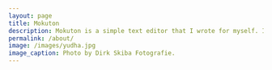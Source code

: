```yaml
---
layout: page
title: Mokuton
description: Mokuton is a simple text editor that I wrote for myself. It's a single html file that runs on damn near anything, and gives you exactly what you need to write your story - and nothing else. No fonts to worry over. No lengthy packages or libraries to install and download. Just keep it in your browser and write.
permalink: /about/
image: /images/yudha.jpg
image_caption: Photo by Dirk Skiba Fotografie.
---
```

<!DOCTYPE html>
<html lang="en">
<head>
    <meta charset="UTF-8">
    <meta name="viewport" content="width=device-width, initial-scale=1.0">
    <title>Mokuton Editor</title>
    <script src="https://cdn.jsdelivr.net/npm/@editorjs/editorjs@latest"></script>
    <script src="https://cdn.jsdelivr.net/npm/@editorjs/header@latest"></script>
    <script src="https://cdn.jsdelivr.net/npm/@editorjs/list@latest"></script>
    <script src="https://cdn.jsdelivr.net/npm/@editorjs/paragraph@latest"></script>
    <script src="https://cdn.jsdelivr.net/npm/@editorjs/quote@latest"></script>
    <script src="https://cdn.jsdelivr.net/npm/@editorjs/image@latest"></script>
    <link rel="stylesheet" href="https://cdnjs.cloudflare.com/ajax/libs/font-awesome/6.4.0/css/all.min.css">
    <link href="https://fonts.googleapis.com/css2?family=Merriweather:wght@300;400;700&display=swap" rel="stylesheet">
    <style>
        @import url('https://fonts.googleapis.com/css2?family=Open+Sans:wght@400;600&display=swap');

        body {
            font-family: 'Open Sans', sans-serif;
            margin: 0;
            padding: 0;
            background-color: #F0F0F0;
            color: #333;
            display: flex;
            min-height: 100vh;
        }

        .main-content {
            flex: 1;
            display: flex;
            flex-direction: column;
            align-items: center;
            padding: 20px;
            overflow-y: auto;
            margin-left: 250px;
            margin-right: 100px;
        }

        #toolbar {
            width: 100%;
            max-width: 800px;
            background-color: #F9F9F9;
            box-shadow: 0 2px 10px rgba(0,0,0,0.1);
            padding: 10px;
            margin-bottom: 20px;
            display: flex;
            justify-content: space-between;
            align-items: center;
            flex-wrap: wrap;
            border-radius: 5px;
        }

        .toolbar-buttons {
            display: flex;
            flex-wrap: wrap;
        }

        #toolbar button, #toolbar select {
            background-color: transparent;
            border: 1px solid #D0D0D0;
            padding: 5px 10px;
            margin: 2px;
            cursor: pointer;
            font-size: 14px;
            transition: background-color 0.3s, box-shadow 0.3s;
            color: #444;
            border-radius: 3px;
        }

        #toolbar button:hover, #toolbar select:hover {
            background-color: #E8E8E8;
            box-shadow: 0 1px 3px rgba(0,0,0,0.1);
        }

        #logo {
            font-family: 'Merriweather', serif;
            font-size: 24px;
            font-weight: 700;
            color: #333;
            margin-right: 20px;
        }

        #editorjs {
            width: 100%;
            max-width: 800px;
            background-color: white;
            box-shadow: 0 0 20px rgba(0,0,0,0.1);
            padding: 40px;
            min-height: calc(100vh - 200px);
            overflow-y: auto;
            border-radius: 5px;
            font-family: 'Merriweather', serif;
            font-size: 18px;
            line-height: 1.6;
        }

        #left-sidebar {
            width: 250px;
            background-color: #2F3136;
            color: #DCDDDE;
            padding: 20px;
            overflow-y: auto;
            height: 100vh;
            position: fixed;
            left: 0;
            top: 0;
        }

        #file-explorer {
            list-style-type: none;
            padding: 0;
        }

        #file-explorer li {
            padding: 5px 10px;
            cursor: pointer;
            transition: background-color 0.3s;
        }

        #file-explorer li:hover {
            background-color: #40444B;
        }

        #right-sidebar {
            width: 100px;
            padding: 20px;
            background-color: #FFFFFF;
            box-shadow: -5px 0 15px rgba(0,0,0,0.1);
            overflow-y: auto;
            height: 100vh;
            position: fixed;
            right: 0;
            top: 0;
            display: flex;
            flex-direction: column;
            align-items: center;
        }

        #progress-meter {
            width: 60px;
            height: 80%;
            background-color: #EBEDF0;
            border-radius: 3px;
            overflow: hidden;
            margin-top: 20px;
            display: grid;
            grid-template-columns: repeat(5, 1fr);
            grid-auto-rows: 1fr;
            gap: 1px;
        }

        .progress-box {
            background-color: #EBEDF0;
            transition: background-color 0.3s;
        }

        .progress-box.filled {
            background-color: #39D353;
        }

        #word-count, #goal-count {
            font-size: 14px;
            margin-top: 10px;
            text-align: center;
        }

        #goal-input {
            width: 80px;
            margin-top: 10px;
            text-align: center;
        }

        .style-select-wrapper {
            position: relative;
            display: inline-block;
        }

        .style-select-button {
            background-color: transparent;
            border: 1px solid #D0D0D0;
            padding: 5px 10px;
            margin: 2px;
            cursor: pointer;
            font-size: 14px;
            transition: background-color 0.3s, box-shadow 0.3s;
            color: #444;
            border-radius: 3px;
            display: flex;
            align-items: center;
        }

        .style-select-button:hover {
            background-color: #E8E8E8;
            box-shadow: 0 1px 3px rgba(0,0,0,0.1);
        }

        .style-select-button::after {
            content: '\25BC';
            margin-left: 5px;
        }

        .style-select-dropdown {
            position: absolute;
            top: 100%;
            left: 0;
            background-color: white;
            border-radius: 4px;
            box-shadow: 0 2px 10px rgba(0,0,0,0.1);
            display: none;
            z-index: 1000;
            min-width: 150px;
        }

        .style-select-wrapper:hover .style-select-dropdown {
            display: block;
        }

        .style-select-option {
            padding: 8px 12px;
            cursor: pointer;
            transition: background-color 0.3s;
            display: flex;
            align-items: center;
        }

        .style-select-option:hover {
            background-color: #F0F0F0;
        }

        .style-select-option i {
            margin-right: 8px;
            width: 20px;
            text-align: center;
        }

        #help-menu {
            position: fixed;
            top: 50%;
            left: 50%;
            transform: translate(-50%, -50%);
            background-color: white;
            padding: 20px;
            border-radius: 8px;
            box-shadow: 0 0 20px rgba(0,0,0,0.2);
            z-index: 1000;
            max-width: 500px;
            width: 90%;
            max-height: 80vh;
            overflow-y: auto;
            display: none;
        }

        #help-menu h2 {
            color: #0078D4;
            margin-bottom: 15px;
        }

        #help-menu table {
            width: 100%;
            border-collapse: collapse;
        }

        #help-menu th, #help-menu td {
            border: 1px solid #E0E0E0;
            padding: 8px;
            text-align: left;
        }

        #help-menu th {
            background-color: #F9F9F9;
        }

        #close-help {
            position: absolute;
            top: 10px;
            right: 10px;
            background: none;
            border: none;
            font-size: 20px;
            cursor: pointer;
            color: #0078D4;
        }

        #select-directory, #back-button {
            background-color: #0078D4;
            color: white;
            border: none;
            border-radius: 4px;
            padding: 8px 12px;
            font-family: 'Open Sans', sans-serif;
            font-size: 14px;
            cursor: pointer;
            transition: background-color 0.3s, box-shadow 0.3s;
            display: flex;
            align-items: center;
            margin-bottom: 10px;
        }

        #select-directory:hover, #back-button:hover {
            background-color: #005A9E;
            box-shadow: 0 2px 5px rgba(0,0,0,0.2);
        }

        #select-directory i, #back-button i {
            margin-right: 5px;
        }

        #back-button:disabled {
            background-color: #CCCCCC;
            cursor: not-allowed;
        }

        #file-info {
            margin-bottom: 10px;
            font-size: 14px;
            color: #666;
        }

        #start-screen {
            position: fixed;
            top: 0;
            left: 0;
            width: 100%;
            height: 100%;
            background-color: rgba(0, 0, 0, 0.8);
            display: flex;
            justify-content: center;
            align-items: center;
            z-index: 2000;
        }

        #start-screen-content {
            background-color: white;
            padding: 40px;
            border-radius: 8px;
            max-width: 600px;
            text-align: center;
        }

        #start-screen h1 {
            margin-bottom: 20px;
        }

        #start-screen p {
            margin-bottom: 15px;
        }

        #close-start-screen {
            background-color: #0078D4;
            color: white;
            border: none;
            padding: 10px 20px;
            cursor: pointer;
            border-radius: 4px;
            font-size: 16px;
        }

        @media (max-width: 1200px) {
            body {
                flex-direction: column;
            }

            .main-content {
                margin-left: 0;
                margin-right: 0;
                padding-bottom: 60px;
            }

            #left-sidebar, #right-sidebar {
                width: 100%;
                height: auto;
                position: static;
            }

            #right-sidebar {
                flex-direction: row;
                justify-content: center;
                padding: 10px;
            }

            #progress-meter {
                width: 80%;
                height: 60px;
                grid-template-columns: repeat(40, 1fr);
                grid-template-rows: repeat(5, 1fr);
                margin-top: 0;
                margin-right: 10px;
            }

            #word-count, #goal-count, #goal-input {
                margin-top: 0;
                margin-left: 10px;
            }
        }
    </style>
</head>
<body>
    <div id="left-sidebar">
        <h2>File Explorer</h2>
        <button id="select-directory" onclick="selectDirectory()">
            <i class="fas fa-folder-open"></i> Select Directory
        </button>
        <button id="back-button" onclick="navigateBack()" disabled>
            <i class="fas fa-arrow-left"></i> Back
        </button>
        <ul id="file-explorer"></ul>
    </div>
    <div class="main-content">
        <div id="toolbar">
            <div id="logo">Mokuton Editor</div>
            <div class="toolbar-buttons">
                <button onclick="formatText('bold')" title="Bold"><i class="fas fa-bold"></i></button>
                <button onclick="formatText('italic')" title="Italic"><i class="fas fa-italic"></i></button>
                <button onclick="formatText('underline')" title="Underline"><i class="fas fa-underline"></i></button>
                <button onclick="switchCase()" title="Switch Case"><i class="fas fa-font"></i></button>
                <div class="style-select-wrapper">
                    <button class="style-select-button" title="Text Style">Paragraph</button>
                    <div class="style-select-dropdown">
                        <div class="style-select-option" onclick="changeStyle('paragraph')">
                            <i class="fas fa-paragraph"></i>Paragraph
                        </div>
                        <div class="style-select-option" onclick="changeStyle('heading1')">
                            <i class="fas fa-heading"></i>Heading 1
                        </div>
                        <div class="style-select-option" onclick="changeStyle('heading2')">
                            <i class="fas fa-heading" style="font-size: 0.9em;"></i>Heading 2
                        </div>
                    </div>
                </div>
                <button onclick="addBullets()" title="Bullets"><i class="fas fa-list-ul"></i></button>
                <button onclick="loadFile('main')" title="Load Main"><i class="fas fa-file-upload"></i></button>
                <button onclick="saveFile('main')" title="Save Main"><i class="fas fa-save"></i></button>
            </div>
        </div>
        <div id="file-info"></div>
        <div id="editorjs"></div>
    </div>
    <div id="right-sidebar">
        <div id="progress-meter">
            <!-- Progress boxes will be dynamically added here -->
        </div>
        <div id="word-count">0 words</div>
        <div id="goal-count">Goal: 1000</div>
        <input type="number" id="goal-input" value="1000" min="1" onchange="updateGoal()">
    </div>

    <div id="help-menu">
        <h2>Keyboard Shortcuts</h2>
        <button id="close-help">&times;</button>
        <table>
            <tr>
                <th>Action</th>
                <th>Shortcut</th>
            </tr>
            <tr>
                <td>Bold</td>
                <td>Ctrl+B</td>
            </tr>
            <tr>
                <td>Italic</td>
                <td>Ctrl+I</td>
            </tr>
            <tr>
                <td>Underline</td>
                <td>Ctrl+U</td>
            </tr>
            <tr>
                <td>Switch Case</td>
                <td>Ctrl+Shift+X</td>
            </tr>
            <tr>
                <td>Bullet List</td>
                <td>Ctrl+Shift+L</td>
            </tr>
            <tr>
                <td>Paragraph Style</td>
                <td>Ctrl+Alt+0</td>
            </tr>
            <tr>
                <td>Heading 1</td>
                <td>Ctrl+Alt+1</td>
            </tr>
            <tr>
                <td>Heading 2</td>
                <td>Ctrl+Alt+2</td>
            </tr>
            <tr>
                <td>Load Main</td>
                <td>Ctrl+O</td>
            </tr>
            <tr>
                <td>Save Main</td>
                <td>Ctrl+S</td>
            </tr>
            <tr>
                <td>Toggle Help Menu</td>
                <td>Ctrl+/</td>
            </tr>
        </table>
    </div>

    <div id="start-screen">
        <div id="start-screen-content">
            <h1>Welcome to Mokuton Editor</h1>
            <p>This is a powerful word processor with a daily word count goal tracker.</p>
            <p>To get started:</p>
            <ol style="text-align: left;">
                <li>Use the left sidebar to explore and open files</li>
                <li>Write your content in the main editor</li>
                <li>Set your daily word count goal in the right sidebar</li>
                <li>Track your progress with the GitHub-style progress meter</li>
                <li>Use the toolbar for formatting options</li>
            </ol>
            <p>Enjoy writing with Mokuton Editor!</p>
            <button id="close-start-screen">Get Started</button>
        </div>
    </div>

    <script>
        let currentFileName = "Untitled";
        let wordCountGoal = 1000;
        let directoryHistory = [];
        let currentDirectoryIndex = -1;

        // Initialize Editor.js
        const editor = new EditorJS({
            holder: 'editorjs',
            tools: {
                header: {
                    class: Header,
                    config: {
                        levels: [1, 2, 3],
                        defaultLevel: 2
                    }
                },
                list: {
                    class: List,
                    inlineToolbar: true
                },
                paragraph: {
                    class: Paragraph,
                    inlineToolbar: true,
                    config: {
                        placeholder: 'Tell your story...'
                    }
                },
                quote: {
                    class: Quote,
                    inlineToolbar: true
                },
                image: Image
            },
            data: JSON.parse(localStorage.getItem('editorjsData')) || {},
            onChange: () => {
                editor.save().then((outputData) => {
                    localStorage.setItem('editorjsData', JSON.stringify(outputData));
                    updateFileInfo();
                });
            }
        });

        // Function to update file info (title, word count, page count) and progress meter
        function updateFileInfo() {
            editor.save().then((outputData) => {
                const wordCount = outputData.blocks.reduce((count, block) => {
                    return count + (block.data.text ? block.data.text.split(/\s+/).length : 0);
                }, 0);
                const pageCount = Math.ceil(wordCount / 250);
                
                const fileInfo = document.getElementById('file-info');
                fileInfo.textContent = `${currentFileName} | Words: ${wordCount} | Pages: ${pageCount}`;

                // Update word count display
                document.getElementById('word-count').textContent = `${wordCount} words`;

                // Update progress meter
                updateProgressMeter(wordCount);

                // Save word count to localStorage
                localStorage.setItem('dailyWordCount', wordCount);
            });
        }

        // Function to create and update the progress meter
        function updateProgressMeter(wordCount) {
            const progressMeter = document.getElementById('progress-meter');
            const totalBoxes = 200; // 5 columns x 40 rows
            const filledBoxes = Math.min(Math.floor((wordCount / wordCountGoal) * totalBoxes), totalBoxes);

            // Clear existing boxes
            progressMeter.innerHTML = '';

            // Create new boxes
            for (let i = 0; i < totalBoxes; i++) {
                const box = document.createElement('div');
                box.className = 'progress-box';
                if (i < filledBoxes) {
                    box.classList.add('filled');
                }
                progressMeter.appendChild(box);
            }
        }

        // Toolbar functions
        function formatText(style) {
            document.execCommand(style, false, null);
        }

        function switchCase() {
            const selection = window.getSelection();
            if (selection.toString().length > 0) {
                const text = selection.toString();
                const replacementText = text === text.toUpperCase() ? text.toLowerCase() : text.toUpperCase();
                document.execCommand('insertText', false, replacementText);
            }
        }

        function changeStyle(style) {
            if (style === 'paragraph') {
                document.execCommand('formatBlock', false, '<p>');
                document.querySelector('.style-select-button').textContent = 'Paragraph';
            } else if (style === 'heading1') {
                document.execCommand('formatBlock', false, '<h1>');
                document.querySelector('.style-select-button').textContent = 'Heading 1';
            } else if (style === 'heading2') {
                document.execCommand('formatBlock', false, '<h2>');
                document.querySelector('.style-select-button').textContent = 'Heading 2';
            }
        }

        function addBullets() {
            document.execCommand('insertUnorderedList', false, null);
        }

        // Function to select directory and populate file explorer
        async function selectDirectory() {
            try {
                const directoryHandle = await window.showDirectoryPicker();
                directoryHistory = [directoryHandle];
                currentDirectoryIndex = 0;
                await populateFileExplorer(directoryHandle);
                updateBackButton();
            } catch (error) {
                console.error('Error selecting directory:', error);
            }
        }

        // Function to populate file explorer with natural sorting
        async function populateFileExplorer(directoryHandle) {
            try {
                const fileExplorer = document.getElementById('file-explorer');
                // Clear existing files
                fileExplorer.innerHTML = '';

                const entries = [];
                for await (const entry of directoryHandle.values()) {
                    entries.push(entry);
                }

                // Sort entries using natural sort order
                entries.sort((a, b) => naturalCompare(a.name, b.name));

                for (const entry of entries) {
                    const li = document.createElement('li');
                    if (entry.kind === 'file') {
                        li.textContent = entry.name;
                        li.onclick = async () => {
                            try {
                                const file = await entry.getFile();
                                const content = await file.text();
                                loadFileContent(content, entry.name);
                            } catch (error) {
                                console.error('Error loading file:', error);
                            }
                        };
                    } else if (entry.kind === 'directory') {
                        li.textContent = `📁 ${entry.name}`;
                        li.onclick = async () => {
                            try {
                                const subDirectoryHandle = await directoryHandle.getDirectoryHandle(entry.name);
                                directoryHistory = directoryHistory.slice(0, currentDirectoryIndex + 1);
                                directoryHistory.push(subDirectoryHandle);
                                currentDirectoryIndex++;
                                await populateFileExplorer(subDirectoryHandle);
                                updateBackButton();
                            } catch (error) {
                                console.error('Error opening subdirectory:', error);
                            }
                        };
                    }
                    fileExplorer.appendChild(li);
                }
            } catch (error) {
                console.error('Error populating file explorer:', error);
            }
        }

        // Natural sort comparison function
        function naturalCompare(a, b) {
            return a.localeCompare(b, undefined, { numeric: true, sensitivity: 'base' });
        }

        // Function to navigate back to the previous directory
        async function navigateBack() {
            if (currentDirectoryIndex > 0) {
                currentDirectoryIndex--;
                const previousDirectory = directoryHistory[currentDirectoryIndex];
                await populateFileExplorer(previousDirectory);
                updateBackButton();
            }
        }

        // Function to update the state of the back button
        function updateBackButton() {
            const backButton = document.getElementById('back-button');
            backButton.disabled = currentDirectoryIndex <= 0;
        }

        // Function to load file content into the editor
        function loadFileContent(content, fileName) {
            try {
                // Try to parse the content as JSON
                const jsonContent = JSON.parse(content);
                editor.render(jsonContent);
            } catch (error) {
                // If parsing as JSON fails, treat it as plain text
                console.log('Loading as plain text');
                const blocks = content.split('\n').map(line => ({
                    type: 'paragraph',
                    data: {
                        text: line.trim()
                    }
                })).filter(block => block.data.text !== ''); // Remove empty lines

                editor.render({
                    blocks: blocks
                });
            }
            currentFileName = fileName;
            updateFileInfo();
        }

        // Function to load file content
        async function loadFile(section) {
            try {
                const [fileHandle] = await window.showOpenFilePicker();
                const file = await fileHandle.getFile();
                const content = await file.text();
                
                if (section === 'main') {
                    loadFileContent(content, file.name);
                }
            } catch (error) {
                console.error('Error loading file:', error);
            }
        }

        // Function to save file content
        async function saveFile(section) {
            try {
                const options = {
                    types: [
                        {
                            description: 'Markdown Files',
                            accept: {'text/markdown': ['.md']},
                        },
                    ],
                };
                const fileHandle = await window.showSaveFilePicker(options);
                const writable = await fileHandle.createWritable();
                
                let content;
                if (section === 'main') {
                    const editorContent = await editor.save();
                    content = convertToMarkdown(editorContent);
                }
                
                await writable.write(content);
                await writable.close();
            } catch (error) {
                console.error('Error saving file:', error);
            }
        }

        // Function to convert Editor.js content to Markdown
        function convertToMarkdown(editorData) {
            let markdown = '';
            
            for (const block of editorData.blocks) {
                switch (block.type) {
                    case 'header':
                        markdown += '#'.repeat(block.data.level) + ' ' + block.data.text + '\n\n';
                        break;
                    case 'paragraph':
                        markdown += block.data.text + '\n\n';
                        break;
                    case 'list':
                        for (const item of block.data.items) {
                            markdown += (block.data.style === 'ordered' ? '1. ' : '- ') + item + '\n';
                        }
                        markdown += '\n';
                        break;
                    case 'quote':
                        markdown += '> ' + block.data.text + '\n\n';
                        break;
                    case 'image':
                        markdown += `![${block.data.caption}](${block.data.url})\n\n`;
                        break;
                    // Add more cases for other block types as needed
                    default:
                        console.warn(`Unsupported block type: ${block.type}`);
                }
            }
            
            return markdown.trim();
        }

        // Function to update the word count goal
        function updateGoal() {
            const goalInput = document.getElementById('goal-input');
            wordCountGoal = parseInt(goalInput.value, 10);
            document.getElementById('goal-count').textContent = `Goal: ${wordCountGoal}`;
            localStorage.setItem('wordCountGoal', wordCountGoal);
            updateFileInfo();
        }

        // Toggle help menu
        function toggleHelpMenu() {
            const helpMenu = document.getElementById('help-menu');
            helpMenu.style.display = helpMenu.style.display === 'none' ? 'block' : 'none';
        }

        // Add help button to toolbar
        const toolbar = document.getElementById('toolbar');
        const helpButton = document.createElement('button');
        helpButton.innerHTML = '<i class="fas fa-question-circle"></i>';
        helpButton.title = "Help (Ctrl+/)";
        helpButton.onclick = toggleHelpMenu;
        toolbar.appendChild(helpButton);

        // Fix for close button
        document.getElementById('close-help').addEventListener('click', toggleHelpMenu);

        // Keyboard shortcut handling
        document.addEventListener('keydown', function(e) {
            if (e.ctrlKey && !e.altKey && !e.shiftKey) {
                switch (e.key.toLowerCase()) {
                    case 'b': e.preventDefault(); formatText('bold'); break;
                    case 'i': e.preventDefault(); formatText('italic'); break;
                    case 'u': e.preventDefault(); formatText('underline'); break;
                    case 'o': e.preventDefault(); loadFile('main'); break;
                    case 's': e.preventDefault(); saveFile('main'); break;
                    case '/': e.preventDefault(); toggleHelpMenu(); break;
                }
            } else if (e.ctrlKey && e.shiftKey && !e.altKey) {
                switch (e.key.toLowerCase()) {
                    case 'x': e.preventDefault(); switchCase(); break;
                    case 'l': e.preventDefault(); addBullets(); break;
                }
            } else if (e.ctrlKey && e.altKey && !e.shiftKey) {
                switch (e.key) {
                    case '0': e.preventDefault(); changeStyle('paragraph'); break;
                    case '1': e.preventDefault(); changeStyle('heading1'); break;
                    case '2': e.preventDefault(); changeStyle('heading2'); break;
                }
            }
        });

        // Start screen functionality
        document.getElementById('close-start-screen').addEventListener('click', function() {
            document.getElementById('start-screen').style.display = 'none';
        });

        // Load saved goal and word count on startup
        if (localStorage.getItem('wordCountGoal')) {
            wordCountGoal = parseInt(localStorage.getItem('wordCountGoal'), 10);
            document.getElementById('goal-input').value = wordCountGoal;
            document.getElementById('goal-count').textContent = `Goal: ${wordCountGoal}`;
        }

        if (localStorage.getItem('dailyWordCount')) {
            const savedWordCount = parseInt(localStorage.getItem('dailyWordCount'), 10);
            document.getElementById('word-count').textContent = `${savedWordCount} words`;
            updateProgressMeter(savedWordCount);
        } else {
            updateProgressMeter(0);
        }

        // Initial file info update
        updateFileInfo();

        // Initial update of the back button
        updateBackButton();
    </script>
</body>
</html>

 
